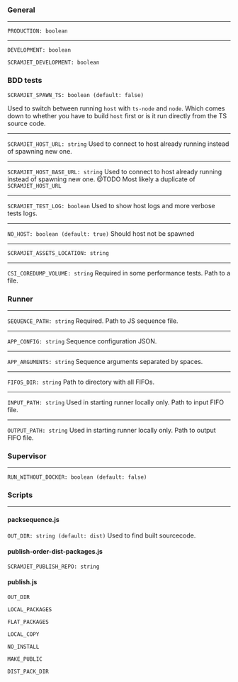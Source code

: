 ### General
---
`PRODUCTION: boolean`

---
`DEVELOPMENT: boolean`

`SCRAMJET_DEVELOPMENT: boolean`

### BDD tests

`SCRAMJET_SPAWN_TS: boolean (default: false)`

Used to switch between running `host` with `ts-node` and `node`.
Which comes down to whether you have to build `host` first or is it run directly from the TS source code.

---
`SCRAMJET_HOST_URL: string`
Used to connect to host already running instead of spawning new one.

---
`SCRAMJET_HOST_BASE_URL: string`
Used to connect to host already running instead of spawning new one.
@TODO Most likely a duplicate of `SCRAMJET_HOST_URL`

---
`SCRAMJET_TEST_LOG: boolean`
Used to show host logs and more verbose tests logs.

---
`NO_HOST: boolean (default: true)`
Should host not be spawned

---
`SCRAMJET_ASSETS_LOCATION: string`

---
`CSI_COREDUMP_VOLUME: string`
Required in some performance tests. Path to a file.

### Runner

---
`SEQUENCE_PATH: string`
Required. Path to JS sequence file.

---
`APP_CONFIG: string`
Sequence configuration JSON.

---
`APP_ARGUMENTS: string`
Sequence arguments separated by spaces.

---
`FIFOS_DIR: string`
Path to directory with all FIFOs.

---
`INPUT_PATH: string`
Used in starting runner locally only. Path to input FIFO file.

---
`OUTPUT_PATH: string`
Used in starting runner locally only. Path to output FIFO file.

### Supervisor

---
`RUN_WITHOUT_DOCKER: boolean (default: false)`

### Scripts
---
#### packsequence.js
`OUT_DIR: string (default: dist)`
Used to find built sourcecode.

#### publish-order-dist-packages.js
`SCRAMJET_PUBLISH_REPO: string`

#### publish.js
`OUT_DIR`

`LOCAL_PACKAGES`

`FLAT_PACKAGES`

`LOCAL_COPY`

`NO_INSTALL`

`MAKE_PUBLIC`

`DIST_PACK_DIR`
